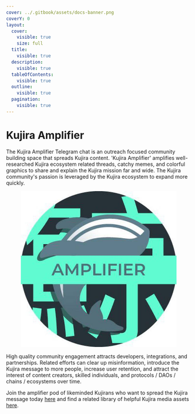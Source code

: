 ```yaml
---
cover: ../.gitbook/assets/docs-banner.png
coverY: 0
layout:
  cover:
    visible: true
    size: full
  title:
    visible: true
  description:
    visible: true
  tableOfContents:
    visible: true
  outline:
    visible: true
  pagination:
    visible: true
---
```


# Kujira Amplifier

The Kujira Amplifier Telegram chat is an outreach focused community building space that spreads Kujira content. 'Kujira Amplifier' amplifies well-researched Kujira ecosystem related threads, catchy memes, and colorful graphics to share and explain the Kujira mission far and wide. The Kujira community's passion is leveraged by the Kujira ecosystem to expand more quickly.&#x20;

<figure><img src="../.gitbook/assets/amplifier.jpg" alt=""><figcaption></figcaption></figure>

High quality community engagement attracts developers, integrations, and partnerships. Related efforts can clear up misinformation, introduce the Kujira message to more people, increase user retention, and attract the interest of content creators, skilled individuals, and protocols / DAOs / chains / ecosystems over time.

Join the amplifier pod of likeminded Kujirans who want to spread the Kujira message today [here](https://t.me/kujiraamplifier) and find a related library of helpful Kujira media assets [here](https://t.me/kujiraamplifierlibrary).  &#x20;

&#x20;
